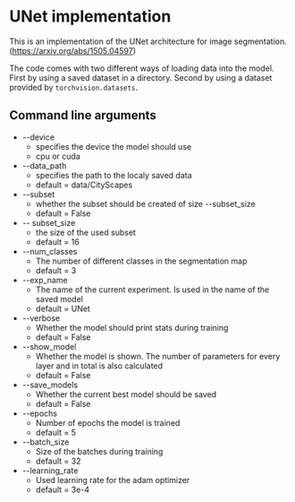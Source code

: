 # UNet implementation

This is an implementation of the UNet architecture for image segmentation. (https://arxiv.org/abs/1505.04597)

The code comes with two different ways of loading data into the model. First by using a saved dataset in a directory. Second by using a dataset provided by ```torchvision.datasets```.

## Command line arguments

- --device
  - specifies the device the model should use
  - cpu or cuda
- --data_path
  - specifies the path to the localy saved data
  - default = data/CityScapes
- --subset
  - whether the subset should be created of size --subset_size
  - default = False
- -- subset_size
  - the size of the used subset
  - default = 16
- --num_classes
  - The number of different classes in the segmentation map
  - default = 3
- --exp_name
  - The name of the current experiment. Is used in the name of the saved model
  - default = UNet
- --verbose
  - Whether the model should print stats during training
  - default = False
- --show_model
  - Whether the model is shown. The number of parameters for every layer and in total is also calculated
  - default = False
- --save_models
  - Whether the current best model should be saved
  - default = False
- --epochs
  - Number of epochs the model is trained
  - default = 5
- --batch_size
  - Size of the batches during training
  - default = 32
- --learning_rate
  - Used learning rate for the adam optimizer
  - default = 3e-4

